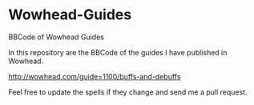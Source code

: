 Wowhead-Guides
==============

BBCode of Wowhead Guides

In this repository are the BBCode of the guides I have published in Wowhead.

http://wowhead.com/guide=1100/buffs-and-debuffs

Feel free to update the spells if they change and send me a pull request.
